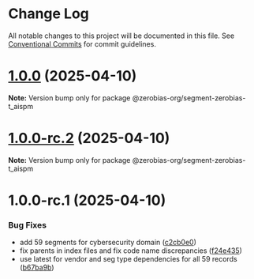 # Change Log

All notable changes to this project will be documented in this file.
See [Conventional Commits](https://conventionalcommits.org) for commit guidelines.

# [1.0.0](https://github.com/zerobias-org/segment/compare/@zerobias-org/segment-zerobias-t_aispm@1.0.0-rc.2...@zerobias-org/segment-zerobias-t_aispm@1.0.0) (2025-04-10)

**Note:** Version bump only for package @zerobias-org/segment-zerobias-t_aispm





# [1.0.0-rc.2](https://github.com/zerobias-org/segment/compare/@zerobias-org/segment-zerobias-t_aispm@1.0.0-rc.1...@zerobias-org/segment-zerobias-t_aispm@1.0.0-rc.2) (2025-04-10)

**Note:** Version bump only for package @zerobias-org/segment-zerobias-t_aispm





# 1.0.0-rc.1 (2025-04-10)


### Bug Fixes

* add 59 segments for cybersecurity domain ([c2cb0e0](https://github.com/zerobias-org/segment/commit/c2cb0e0c1f1eabb51d7f5a6ae6db98c1516fcdbe))
* fix parents in index files and fix code name discrepancies ([f24e435](https://github.com/zerobias-org/segment/commit/f24e4352453caaa05074cc6bb66ee8ed21a4f11d))
* use latest for vendor and seg type dependencies for all 59 records ([b67ba9b](https://github.com/zerobias-org/segment/commit/b67ba9bed7a90fad3b084161ebc603b5b35214b8))
